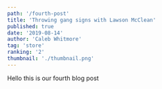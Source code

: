 ```yaml
---
path: '/fourth-post'
title: 'Throwing gang signs with Lawson McClean' 
published: true
date: '2019-08-14'
author: 'Caleb Whitmore'
tag: 'store'
ranking: '2'
thumbnail: './thumbnail.png'
---
```


Hello this is our fourth blog post
